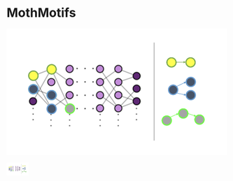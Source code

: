 # MothMotifs


![motif](figs/motif_fig.jpg)

<img src="figs/motif_fig.png" alt="motif" width="10%"/>
